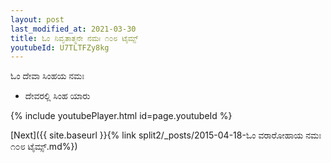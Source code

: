 ```yaml
---
layout: post
last_modified_at: 2021-03-30
title: ಓಂ ನಿವೃತಾತ್ಮನೇ ನಮಃ ೧೦೮ ಟೈಮ್ಸ್
youtubeId: U7TLTFZy8kg
---
```

 
 
 ಓಂ ದೇವಾ ಸಿಂಹಯ ನಮಃ  
 
 -  ದೇವರಲ್ಲಿ ಸಿಂಹ ಯಾರು 
 
  
 
  
 
 
 
 
 
 


{% include youtubePlayer.html id=page.youtubeId %}
 
[Next]({{ site.baseurl }}{% link  split2/_posts/2015-04-18-ಓಂ ವರಾರೋಹಾಯ ನಮಃ ೧೦೮ ಟೈಮ್ಸ್.md%})
 
